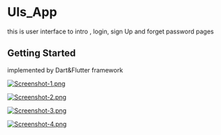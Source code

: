 # UIs_App

this is user interface to intro , login, sign Up and forget password pages

## Getting Started

implemented by Dart&Flutter framework

[![Screenshot-1.png](https://i.postimg.cc/vHR8bFRr/Screenshot-1.png)](https://postimg.cc/LhTF3W85)

[![Screenshot-2.png](https://i.postimg.cc/dVwqZ2VD/Screenshot-2.png)](https://postimg.cc/RNprjnfz)

[![Screenshot-3.png](https://i.postimg.cc/gkvz0Sdf/Screenshot-3.png)](https://postimg.cc/6ypJjh80)

[![Screenshot-4.png](https://i.postimg.cc/t4k93ssk/Screenshot-4.png)](https://postimg.cc/jDWVKdQn)